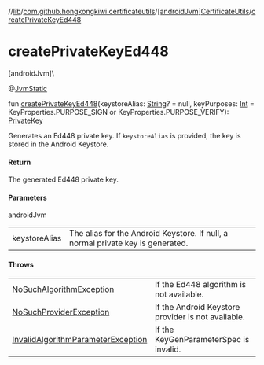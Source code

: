 //[lib](../../../index.md)/[com.github.hongkongkiwi.certificateutils](../index.md)/[[androidJvm]CertificateUtils](index.md)/[createPrivateKeyEd448](create-private-key-ed448.md)

# createPrivateKeyEd448

[androidJvm]\

@[JvmStatic](https://kotlinlang.org/api/latest/jvm/stdlib/kotlin.jvm/-jvm-static/index.html)

fun [createPrivateKeyEd448](create-private-key-ed448.md)(keystoreAlias: [String](https://kotlinlang.org/api/latest/jvm/stdlib/kotlin/-string/index.html)? = null, keyPurposes: [Int](https://kotlinlang.org/api/latest/jvm/stdlib/kotlin/-int/index.html) = KeyProperties.PURPOSE_SIGN or KeyProperties.PURPOSE_VERIFY): [PrivateKey](https://developer.android.com/reference/kotlin/java/security/PrivateKey.html)

Generates an Ed448 private key. If `keystoreAlias` is provided, the key is stored in the Android Keystore.

#### Return

The generated Ed448 private key.

#### Parameters

androidJvm

| | |
|---|---|
| keystoreAlias | The alias for the Android Keystore. If null, a normal private key is generated. |

#### Throws

| | |
|---|---|
| [NoSuchAlgorithmException](https://developer.android.com/reference/kotlin/java/security/NoSuchAlgorithmException.html) | If the Ed448 algorithm is not available. |
| [NoSuchProviderException](https://developer.android.com/reference/kotlin/java/security/NoSuchProviderException.html) | If the Android Keystore provider is not available. |
| [InvalidAlgorithmParameterException](https://developer.android.com/reference/kotlin/java/security/InvalidAlgorithmParameterException.html) | If the KeyGenParameterSpec is invalid. |
